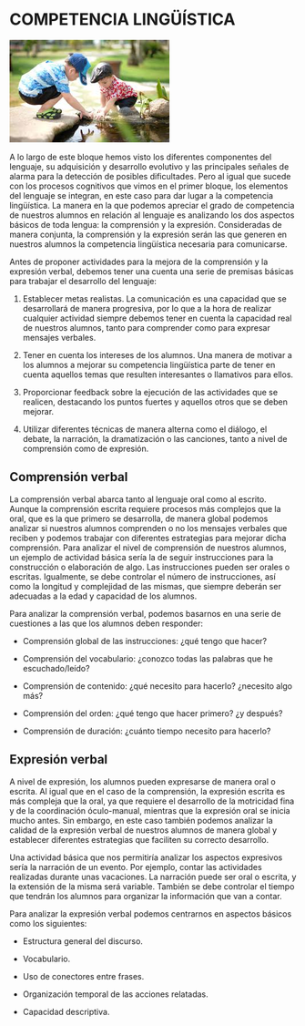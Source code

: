 # COMPETENCIA LINGÜÍSTICA

![Licencia: CC0](/assets/imagescl.jpg)

A lo largo de este bloque hemos visto los diferentes componentes del lenguaje, su adquisición y desarrollo evolutivo y las principales señales de alarma para la detección de posibles dificultades. Pero al igual que sucede con los procesos cognitivos que vimos en el primer bloque, los elementos del lenguaje se integran, en este caso para dar lugar a la competencia lingüística. La manera en la que podemos apreciar el grado de competencia de nuestros alumnos en relación al lenguaje es analizando los dos aspectos básicos de toda lengua: la comprensión y la expresión. Consideradas de manera conjunta, la comprensión y la expresión serán las que generen en nuestros alumnos la competencia lingüística necesaria para comunicarse.

Antes de proponer actividades para la mejora de la comprensión y la expresión verbal, debemos tener una cuenta una serie de premisas básicas para trabajar el desarrollo del lenguaje:


1. Establecer metas realistas. La comunicación es una capacidad que se desarrollará de manera progresiva, por lo que a la hora de realizar cualquier actividad siempre debemos tener en cuenta la capacidad real de nuestros alumnos, tanto para comprender como para expresar mensajes verbales.

1. Tener en cuenta los intereses de los alumnos. Una manera de motivar a los alumnos a mejorar su competencia lingüística parte de tener en cuenta aquellos temas que resulten interesantes o llamativos para ellos.

1. Proporcionar feedback sobre la ejecución de las actividades que se realicen, destacando los puntos fuertes y aquellos otros que se deben mejorar.

1. Utilizar diferentes técnicas de manera alterna como el diálogo, el debate, la narración, la dramatización o las canciones, tanto a nivel de comprensión como de expresión.
 

## Comprensión verbal

La comprensión verbal abarca tanto al lenguaje oral como al escrito. Aunque la comprensión escrita requiere procesos más complejos que la oral, que es la que primero se desarrolla, de manera global podemos analizar si nuestros alumnos comprenden o no los mensajes verbales que reciben y podemos trabajar con diferentes estrategias para mejorar dicha comprensión. Para analizar el nivel de comprensión de nuestros alumnos, un ejemplo de actividad básica sería la de seguir instrucciones para la construcción o elaboración de algo. Las instrucciones pueden ser orales o escritas. Igualmente, se debe controlar el número de instrucciones, así como la longitud y complejidad de las mismas, que siempre deberán ser adecuadas a la edad y capacidad de los alumnos.

Para analizar la comprensión verbal, podemos basarnos en una serie de cuestiones a las que los alumnos deben responder:

- Comprensión global de las instrucciones: ¿qué tengo que hacer?

- Comprensión del vocabulario: ¿conozco todas las palabras que he escuchado/leído?

- Comprensión de contenido: ¿qué necesito para hacerlo? ¿necesito algo más?

- Comprensión del orden: ¿qué tengo que hacer primero? ¿y después?

- Comprensión de duración: ¿cuánto tiempo necesito para hacerlo?
 

## Expresión verbal

A nivel de expresión, los alumnos pueden expresarse de manera oral o escrita. Al igual que en el caso de la comprensión, la expresión escrita es más compleja que la oral, ya que requiere el desarrollo de la motricidad fina y de la coordinación óculo-manual, mientras que la expresión oral se inicia mucho antes. Sin embargo, en este caso también podemos analizar la calidad de la expresión verbal de nuestros alumnos de manera global y establecer diferentes estrategias que faciliten su correcto desarrollo.

Una actividad básica que nos permitiría analizar los aspectos expresivos sería la narración de un evento. Por ejemplo, contar las actividades realizadas durante unas vacaciones. La narración puede ser oral o escrita, y la extensión de la misma será variable. También se debe controlar el tiempo que tendrán los alumnos para organizar la información que van a contar.

Para analizar la expresión verbal podemos centrarnos en aspectos básicos como los siguientes:

- Estructura general del discurso.

- Vocabulario.

- Uso de conectores entre frases.

- Organización temporal de las acciones relatadas.

- Capacidad descriptiva.